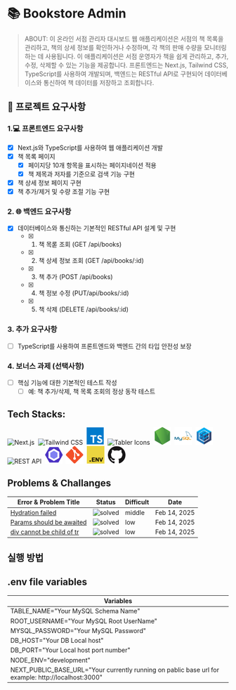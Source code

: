 # 📚 Bookstore Admin

>ABOUT:
>이 온라인 서점 관리자 대시보드 웹 애플리케이션은 서점의 책 목록을 관리하고, 책의 상세 정보를 확인하거나 수정하며, 각 책의 판매 수량을 모니터링하는 데 사용됩니다. 이 애플리케이션은 서점 운영자가 책을 쉽게 관리하고, 추가, 수정, 삭제할 수 있는 기능을 제공합니다. 프론트엔드는 Next.js, Tailwind CSS, TypeScript를 사용하여 개발되며, 백엔드는 RESTful API로 구현되어 데이터베이스와 통신하여 책 데이터를 저장하고 조회합니다.

## 📑 프로젝트 요구사항

### 1.💻 프론트엔드 요구사항

- [x] Next.js와 TypeScript를 사용하여 웹 애플리케이션 개발
- [x] 책 목록 페이지
  - [x] 페이지당 10개 항목을 표시하는 페이지네이션 적용
  - [x] 책 제목과 저자를 기준으로 검색 기능 구현
- [x] 책 상세 정보 페이지 구현
- [x] 책 추가/제거 및 수량 조절 기능 구현

### 2. 🌐 백엔드 요구사항

- [x] 데이터베이스와 통신하는 기본적인 RESTful API 설계 및 구현
  - [x] 1. 책 목롣 조회 (GET /api/books)
  - [x] 2. 책 상세 정보 조회 (GET /api/books/:id)
  - [x] 3. 책 추가 (POST /api/books)
  - [x] 4. 책 정보 수정 (PUT/api/books/:id)
  - [x] 5. 책 삭제 (DELETE /api/books/:id)
      

### 3. 추가 요구사항
- [ ] TypeScript를 사용하여 프론트엔드와 백엔드 간의 타입 안전성 보장

### 4. 보너스 과제 (선택사항)
- [ ] 핵심 기능에 대한 기본적인 테스트 작성
  - [ ] 예: 책 추가/삭제, 책 목록 조회의 정상 동작 테스트

## Tech Stacks:
<img src="https://github.com/BekCodingAddict/3D-Web-Developer-Portfolio/blob/master/src/assets/nextjs.webp" title="Next.js" alt="Next.js" width="40" height="40"/>  <img src="https://cdn.worldvectorlogo.com/logos/tailwindcss.svg" title="Tailwind CSS" alt="Tailwind CSS" width="40" height="40"/>  <img src="https://raw.githubusercontent.com/devicons/devicon/master/icons/typescript/typescript-original.svg" title="TypeScript" alt="TypeScript" width="40" height="40"/>  <img src="https://archive.org/download/github.com-tabler-tabler-icons_-_2020-03-19_21-18-41/cover.jpg" title="Tabler Icons" alt="Tabler Icons" width="40" height="40"/> 
<img src="https://raw.githubusercontent.com/devicons/devicon/master/icons/nodejs/nodejs-original.svg" title="Node.js" alt="Node.js" width="40" height="40"/>  <img src="https://raw.githubusercontent.com/devicons/devicon/master/icons/mysql/mysql-original-wordmark.svg" title="MySQL" alt="MySQL" width="40" height="40"/>  <img src="https://raw.githubusercontent.com/devicons/devicon/master/icons/sequelize/sequelize-original.svg" title="Sequelize" alt="Sequelize" width="40" height="40"/>  <img src="https://intrastage.com/wp-content/uploads/2019/09/rest-api-icon.png" title="REST API" alt="REST API" width="40" height="40"/> 
<img src="https://raw.githubusercontent.com/devicons/devicon/master/icons/eslint/eslint-original.svg" title="ESLint" alt="ESLint" width="40" height="40"/>  <img src="https://raw.githubusercontent.com/devicons/devicon/master/icons/git/git-original.svg" title="Git" alt="Git" width="40" height="40"/>  <img src="https://github.com/motdotla/dotenv/raw/master/dotenv.png" title="Dotenv" alt="Dotenv" width="40" height="40"/>  <img src="https://raw.githubusercontent.com/github/explore/main/topics/github/github.png" title="GitHub" alt="GitHub" width="40" height="40"/> 


## Problems & Challanges
| Error & Problem Title | Status | Difficult | Date |
|--|--|--|--|
|[ Hydration failed](https://github.com/BekCodingAddict/Bookstore-Admin/blob/enhancement/errors/Hydration-failed.md) | ![solved](https://img.shields.io/badge/solved-blue) | middle | Feb 14, 2025 |
|[ Params should be awaited](https://github.com/BekCodingAddict/Bookstore-Admin/blob/enhancement/errors/Params.should-be-awaited.md) | ![solved](https://img.shields.io/badge/solved-blue) | low | Feb 14, 2025 |
|[ div cannot be child of tr](https://github.com/BekCodingAddict/Bookstore-Admin/blob/enhancement/errors/Div-cannot-be-child-tr.md) | ![solved](https://img.shields.io/badge/solved-blue) | low | Feb 14, 2025 |

## 실행 방법

## .env file variables
| Variables |
|--|
|TABLE_NAME="Your MySQL Schema Name" |
|ROOT_USERNAME="Your MySQL Root UserName" |
|MYSQL_PASSWORD="Your MySQL Password"|
|DB_HOST="Your DB Local host"|
|DB_PORT="Your Local host port number"|
|NODE_ENV="development"|
|NEXT_PUBLIC_BASE_URL="Your currently running on pablic base url for example: http://localhost:3000"|

